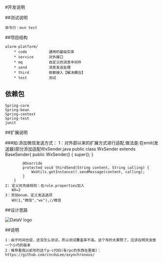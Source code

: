 #开发说明

##测试说明

    命令行：mvn test

##项目结构
	
	alarm-platform/
		* code          通用的基础实体
		* service  		对外接口
		* mq            自定义的消息中间件
		* send          消息发送处理
		* third         依赖接入【解决耦合】
		* test          测试
		
## 依赖包
    
    Spring-core
    Spring-bean
    Spring-context
    Spring-test
    junit
    
##扩展说明

###如:添加微信发送方式：
    1：对外部以来的扩展方式进行适配,做法是:在emit(发送器)部分添加适配WxSender.java
        public class WxSender extends BaseSender{
            public WxSender() {
                super();
            }
        
            @Override
            protected void thirdSend(String content, String calling) {
                WxUtils.getInstance().sendMessage(content, calling);
            }
        }
    2: 定义优先级规则：在rule.properties加入
       WX=2 
    3：添加enum，定义发送选项
       WX(1,"微信","wx"),//微信
       
##设计思路
   
   ![DataV logo](https://raw.github.com/cncduLee/alarm-platform/master/work.png)    

##说明
    
    1：由于时间仓促，还没怎么测试，所以测试覆盖率不高。这个写的太累赘了，应该在明天会放一个小巧的版本
    2：推荐看我以前写的这个p-c代码(有rpc的东西在里面)：https://github.com/cncduLee/asynchronous/
     
